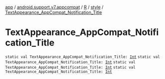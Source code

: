 [app](../../../index.md) / [android.support.v7.appcompat](../../index.md) / [R](../index.md) / [style](index.md) / [TextAppearance_AppCompat_Notification_Title](.)

# TextAppearance_AppCompat_Notification_Title

`static val TextAppearance_AppCompat_Notification_Title: `[`Int`](https://kotlinlang.org/api/latest/jvm/stdlib/kotlin/-int/index.html)
`static val TextAppearance_AppCompat_Notification_Title: `[`Int`](https://kotlinlang.org/api/latest/jvm/stdlib/kotlin/-int/index.html)
`static val TextAppearance_AppCompat_Notification_Title: `[`Int`](https://kotlinlang.org/api/latest/jvm/stdlib/kotlin/-int/index.html)
`static val TextAppearance_AppCompat_Notification_Title: `[`Int`](https://kotlinlang.org/api/latest/jvm/stdlib/kotlin/-int/index.html)